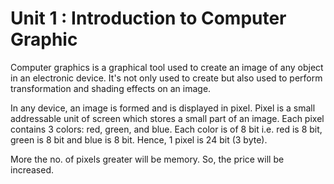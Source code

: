 # Unit 1 : Introduction to Computer Graphic

Computer graphics is a graphical tool used to create an image of any object in an electronic device. It's not only used to create but also used to perform transformation and shading effects on an image.

In any device, an image is formed and is displayed in pixel. Pixel is a small addressable unit of screen which stores a small part of an image. Each pixel contains 3 colors: red, green, and blue. Each color is of 8 bit i.e. red is 8 bit, green is 8 bit and blue is 8 bit. Hence, 1 pixel is 24 bit (3 byte).

More the no. of pixels greater will be memory. So, the price will be increased.
